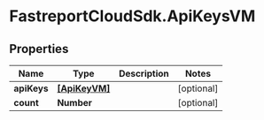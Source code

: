 # FastreportCloudSdk.ApiKeysVM

## Properties

Name | Type | Description | Notes
------------ | ------------- | ------------- | -------------
**apiKeys** | [**[ApiKeyVM]**](ApiKeyVM.md) |  | [optional] 
**count** | **Number** |  | [optional] 


